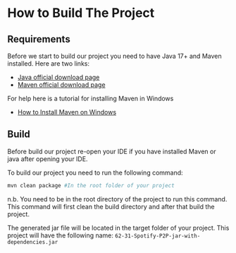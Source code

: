 # How to Build The Project

## Requirements

Before we start to build our project you need to have Java 17+ and Maven installed. Here are two links:

- [Java official download page](https://www.oracle.com/java/technologies/javase/jdk17-archive-downloads.html)
- [Maven official download page](https://maven.apache.org/download.cgi)

For help here is a tutorial for installing Maven in Windows

- [How to Install Maven on Windows](https://phoenixnap.com/kb/install-maven-windows)

## Build

Before build our project re-open your IDE if you have installed Maven or java after opening your IDE.

To build our project you need to run the following command:

```bash
mvn clean package #In the root folder of your project
```

n.b. You need to be in the root directory of the project to run this command. This command will first clean the build directory and after that build the project.

The generated jar file will be located in the target folder of your project. This project will have the following name: `62-31-Spotify-P2P-jar-with-dependencies.jar`
